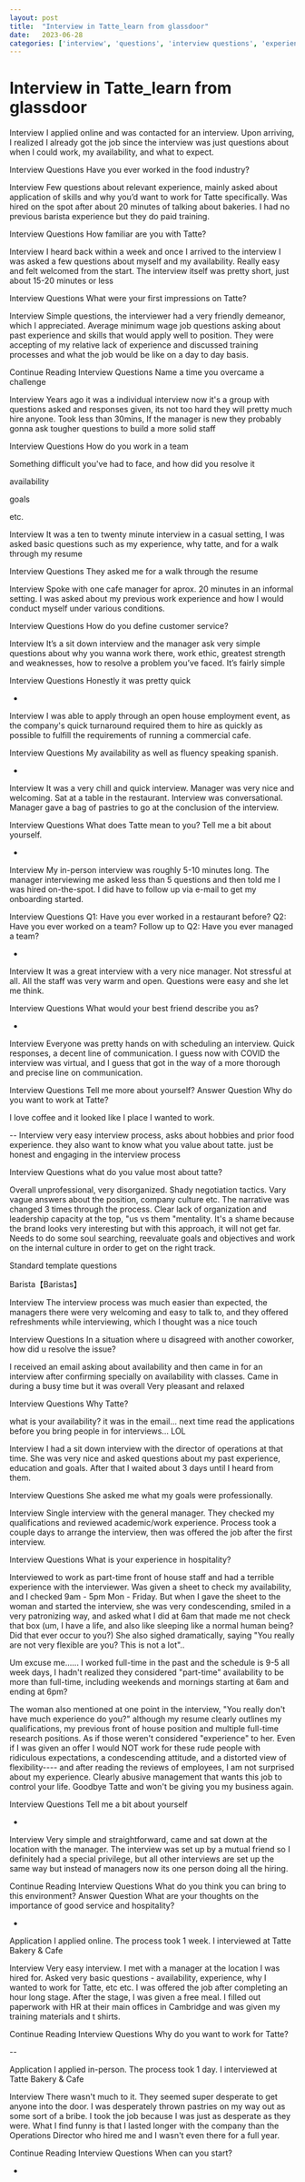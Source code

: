 ```yaml
---
layout: post
title:  "Interview in Tatte_learn from glassdoor"
date:   2023-06-28
categories: ['interview', 'questions', 'interview questions', 'experience', 'tatte']
---
```

# Interview in Tatte_learn from glassdoor

Interview
I applied online and was contacted for an interview. Upon arriving, I realized I already got the job since the interview was just questions about when I could work, my availability, and what to expect.

Interview Questions
Have you ever worked in the food industry?


Interview
Few questions about relevant experience, mainly asked about application of skills and why you’d want to work for Tatte specifically. Was hired on the spot after about 20 minutes of talking about bakeries. I had no previous barista experience but they do paid training.

Interview Questions
How familiar are you with Tatte?



Interview
I heard back within a week and once I arrived to the interview I was asked a few questions about myself and my availability. Really easy and felt welcomed from the start. The interview itself was pretty short, just about 15-20 minutes or less

Interview Questions
What were your first impressions on Tatte?


Interview
Simple questions, the interviewer had a very friendly demeanor, which I appreciated. Average minimum wage job questions asking about past experience and skills that would apply well to position. They were accepting of my relative lack of experience and discussed training processes and what the job would be like on a day to day basis.

Continue Reading
Interview Questions
Name a time you overcame a challenge


Interview
Years ago it was a individual interview now it's a group with questions asked and responses given, its not too hard they will pretty much hire anyone. Took less than 30mins, If the manager is new they probably gonna ask tougher questions to build a more solid staff

Interview Questions
How do you work in a team

Something difficult you've had to face, and how did you resolve it

availability

goals

etc.


Interview
It was a ten to twenty minute interview in a casual setting, I was asked basic questions such as my experience, why tatte, and for a walk through my resume

Interview Questions
They asked me for a walk through the resume



Interview
Spoke with one cafe manager for aprox. 20 minutes in an informal setting. I was asked about my previous work experience and how I would conduct myself under various conditions.

Interview Questions
How do you define customer service?


Interview
It’s a sit down interview and the manager ask very simple questions about why you wanna work there, work ethic, greatest strength and weaknesses, how to resolve a problem you’ve faced. It’s fairly simple

Interview Questions
Honestly it was pretty quick


-
Interview
I was able to apply through an open house employment event, as the company's quick turnaround required them to hire as quickly as possible to fulfill the requirements of running a commercial cafe.

Interview Questions
My availability as well as fluency speaking spanish.


-

Interview
It was a very chill and quick interview. Manager was very nice and welcoming. Sat at a table in the restaurant. Interview was conversational. Manager gave a bag of pastries to go at the conclusion of the interview.

Interview Questions
What does Tatte mean to you?
Tell me a bit about yourself.


-

Interview
My in-person interview was roughly 5-10 minutes long. The manager interviewing me asked less than 5 questions and then told me I was hired on-the-spot. I did have to follow up via e-mail to get my onboarding started.

Interview Questions
Q1: Have you ever worked in a restaurant before?
Q2: Have you ever worked on a team?
Follow up to Q2: Have you ever managed a team?

-

Interview
It was a great interview with a very nice manager. Not stressful at all. All the staff was very warm and open. Questions were easy and she let me think.

Interview Questions
What would your best friend describe you as?

-

Interview
Everyone was pretty hands on with scheduling an interview. Quick responses, a decent line of communication. I guess now with COVID the interview was virtual, and I guess that got in the way of a more thorough and precise line on communication.

Interview Questions
Tell me more about yourself?
Answer Question
Why do you want to work at Tatte?


I love coffee and it looked like I place I wanted to work.


--
Interview
very easy interview process, asks about hobbies and prior food experience. they also want to know what you value about tatte. just be honest and engaging in the interview process

Interview Questions
what do you value most about tatte?



Overall unprofessional, very disorganized. Shady negotiation tactics. Vary vague answers about the position, company culture etc. The narrative was changed 3 times through the process. Clear lack of organization and leadership capacity at the top, "us vs them "mentality.
It's a shame because the brand looks very interesting but with this approach, it will not get far. Needs to do some soul searching, reevaluate goals and objectives and work on the internal culture in order to get on the right track.

Standard template questions


Barista【Baristas】

Interview
The interview process was much easier than expected, the managers there were very welcoming and easy to talk to, and they offered refreshments while interviewing, which I thought was a nice touch

Interview Questions
In a situation where u disagreed with another coworker, how did u resolve the issue?


I received an email asking about availability and then came in for an interview after confirming specially on availability with classes. Came in during a busy time but it was overall Very pleasant and relaxed

Interview Questions
Why Tatte?


what is your availability?
it was in the email... next time read the applications before you bring people in for interviews... LOL



Interview
I had a sit down interview with the director of operations at that time. She was very nice and asked questions about my past experience, education and goals. After that I waited about 3 days until I heard from them.

Interview Questions
She asked me what my goals were professionally.


Interview
Single interview with the general manager. They checked my qualifications and reviewed academic/work experience. Process took a couple days to arrange the interview, then was offered the job after the first interview.

Interview Questions
What is your experience in hospitality?


Interviewed to work as part-time front of house staff and had a terrible experience with the interviewer. Was given a sheet to check my availability, and I checked 9am - 5pm Mon - Friday. But when I gave the sheet to the woman and started the interview, she was very condescending, smiled in a very patronizing way, and asked what I did at 6am that made me not check that box (um, I have a life, and also like sleeping like a normal human being? Did that ever occur to you?) She also sighed dramatically, saying "You really are not very flexible are you? This is not a lot"..

Um excuse me...... I worked full-time in the past and the schedule is 9-5 all week days, I hadn't realized they considered "part-time" availability to be more than full-time, including weekends and mornings starting at 6am and ending at 6pm?

The woman also mentioned at one point in the interview, "You really don't have much experience do you?" although my resume clearly outlines my qualifications, my previous front of house position and multiple full-time research positions. As if those weren't considered "experience" to her. Even if I was given an offer I would NOT work for these rude people with ridiculous expectations, a condescending attitude, and a distorted view of flexibility---- and after reading the reviews of employees, I am not surprised about my experience. Clearly abusive management that wants this job to control your life. Goodbye Tatte and won't be giving you my business again.

Interview Questions
Tell me a bit about yourself


-

Interview
Very simple and straightforward, came and sat down at the location with the manager. The interview was set up by a mutual friend so I definitely had a special privilege, but all other interviews are set up the same way but instead of managers now its one person doing all the hiring.

Continue Reading
Interview Questions
What do you think you can bring to this environment?
Answer Question
What are your thoughts on the importance of good service and hospitality?

-


Application
I applied online. The process took 1 week. I interviewed at Tatte Bakery & Cafe

Interview
Very easy interview. I met with a manager at the location I was hired for. Asked very basic questions - availability, experience, why I wanted to work for Tatte, etc etc. I was offered the job after completing an hour long stage. After the stage, I was given a free meal. I filled out paperwork with HR at their main offices in Cambridge and was given my training materials and t shirts.

Continue Reading
Interview Questions
Why do you want to work for Tatte?

--

Application
I applied in-person. The process took 1 day. I interviewed at Tatte Bakery & Cafe

Interview
There wasn't much to it. They seemed super desperate to get anyone into the door. I was desperately thrown pastries on my way out as some sort of a bribe. I took the job because I was just as desperate as they were. What I find funny is that I lasted longer with the company than the Operations Director who hired me and I wasn't even there for a full year.

Continue Reading
Interview Questions
When can you start?

-


